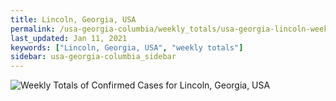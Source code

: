 ```yaml
---
title: Lincoln, Georgia, USA
permalink: /usa-georgia-columbia/weekly_totals/usa-georgia-lincoln-weekly_totals.html
last_updated: Jan 11, 2021
keywords: ["Lincoln, Georgia, USA", "weekly totals"]
sidebar: usa-georgia-columbia_sidebar
---
```


![Weekly Totals of Confirmed Cases for Lincoln, Georgia, USA](/covid_tracker/images/graphs/usa-georgia-lincoln-weekly_totals_graph.png)
